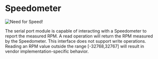 # Speedometer
![Need for Speed!](block:create:speedometer)

The serial port module is capable of interacting with a Speedometer to report the measured RPM. A read operation will return the RPM measured by the Speedometer. This interface does not support write operations. Reading an RPM value outside the range [-32768,32767] will result in vendor implementation-specific behavior.
